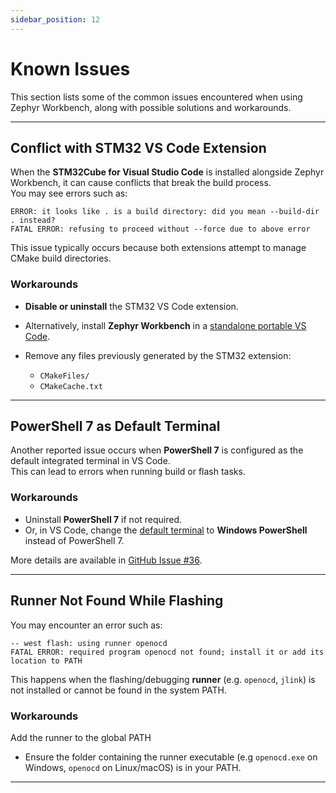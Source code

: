 ```yaml
---
sidebar_position: 12
---
```

# Known Issues

This section lists some of the common issues encountered when using Zephyr Workbench, along with possible solutions and workarounds.

---

## Conflict with STM32 VS Code Extension

When the **STM32Cube for Visual Studio Code** is installed alongside Zephyr Workbench, it can cause conflicts that break the build process.  
You may see errors such as:

```
ERROR: it looks like . is a build directory: did you mean --build-dir . instead?
FATAL ERROR: refusing to proceed without --force due to above error
```

This issue typically occurs because both extensions attempt to manage CMake build directories.

### Workarounds

- **Disable or uninstall** the STM32 VS Code extension.  
- Alternatively, install **Zephyr Workbench** in a [standalone portable VS Code](https://code.visualstudio.com/docs/editor/portable).

- Remove any files previously generated by the STM32 extension:
  - `CMakeFiles/`
  - `CMakeCache.txt`

---

## PowerShell 7 as Default Terminal

Another reported issue occurs when **PowerShell 7** is configured as the default integrated terminal in VS Code.  
This can lead to errors when running build or flash tasks.

### Workarounds

- Uninstall **PowerShell 7** if not required.  
- Or, in VS Code, change the [default terminal](https://code.visualstudio.com/docs/terminal/profiles) to **Windows PowerShell** instead of PowerShell 7.

More details are available in [GitHub Issue #36](https://github.com/Ac6Embedded/vscode-zephyr-workbench/issues/36).

---
## Runner Not Found While Flashing

You may encounter an error such as:
```
-- west flash: using runner openocd
FATAL ERROR: required program openocd not found; install it or add its location to PATH
```
This happens when the flashing/debugging **runner** (e.g. `openocd`, `jlink`) is not installed or cannot be found in the system PATH.

### Workarounds
Add the runner to the global PATH
   - Ensure the folder containing the runner executable (e.g `openocd.exe` on Windows, `openocd` on Linux/macOS) is in your PATH.  

---